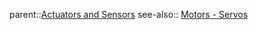 parent::[Actuators and Sensors](Actuators%20and%20Sensors)
see-also:: [Motors - Servos](Motors%20-%20Servos.md)